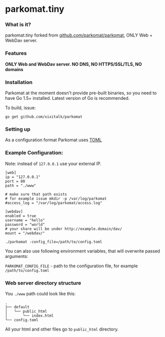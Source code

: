 
# parkomat.tiny


### What is it?

parkomat.tiny forked from [github.com/parkomat/parkomat](https://github.com/parkomat/parkomat), ONLY Web + WebDav server.

### Features

**ONLY Web and WebDav server. NO DNS, NO HTTPS/SSL/TLS, NO domains**

### Installation

Parkomat at the moment doesn't provide pre-built binaries, so you need to have Go 1.5+ installed. Latest version of Go is recommended.

To build, issue:

```
go get github.com/xixitalk/parkomat
```

### Setting up

As a configuration format Parkomat uses [TOML](https://github.com/toml-lang/toml)

### Example Configuration:

Note: instead of `127.0.0.1` use your external IP.

```
[web]
ip = "127.0.0.1"
port = 80
path = "./www"

# make sure that path exists
# for example issue mkdir -p /var/log/parkomat
#access_log = "/var/log/parkomat/access.log"

[webdav]
enabled = true
username = "hello"
password = "world"
# your share will be under http://example.domain/dav/
mount = "/webdav/"

```



```
./parkomat -config_file=/path/to/config.toml
```

You can also use following environment variables, that will overwrite passed arguments:

`PARKOMAT_CONFIG_FILE` - path to the configuration file, for example `/path/to/config.toml`

### Web server directory structure

You `./www` path could look like this:

```
.
├── default
│   └── public_html
│       └── index.html
└── config.toml
```

All your html and other files go to `public_html` directory.
